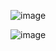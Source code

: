 ![image](https://user-images.githubusercontent.com/23666146/120228239-9543c580-c1ff-11eb-95a6-e962c35a78c4.png)

![image](https://user-images.githubusercontent.com/23666146/120238849-ebb9ff80-c211-11eb-893d-34d43da47ecb.png)
